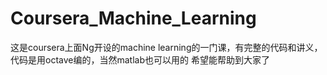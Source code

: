 # Coursera_Machine_Learning
这是coursera上面Ng开设的machine learning的一门课，有完整的代码和讲义，代码是用octave编的，当然matlab也可以用的
希望能帮助到大家了

